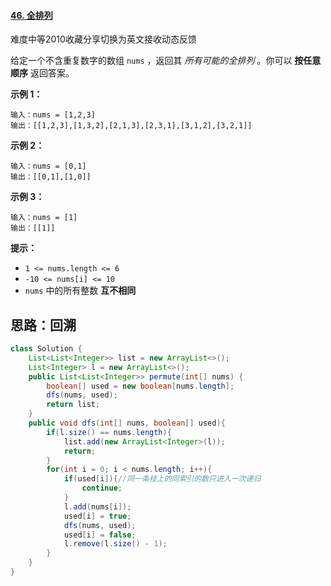 #### [46. 全排列](https://leetcode.cn/problems/permutations/)

难度中等2010收藏分享切换为英文接收动态反馈

给定一个不含重复数字的数组 `nums` ，返回其 *所有可能的全排列* 。你可以 **按任意顺序** 返回答案。

 

**示例 1：**

```
输入：nums = [1,2,3]
输出：[[1,2,3],[1,3,2],[2,1,3],[2,3,1],[3,1,2],[3,2,1]]
```

**示例 2：**

```
输入：nums = [0,1]
输出：[[0,1],[1,0]]
```

**示例 3：**

```
输入：nums = [1]
输出：[[1]]
```

 

**提示：**

- `1 <= nums.length <= 6`
- `-10 <= nums[i] <= 10`
- `nums` 中的所有整数 **互不相同**

## 思路：回溯

```java
class Solution {
    List<List<Integer>> list = new ArrayList<>();
    List<Integer> l = new ArrayList<>();
    public List<List<Integer>> permute(int[] nums) {
        boolean[] used = new boolean[nums.length];
        dfs(nums, used);
        return list;
    }
    public void dfs(int[] nums, boolean[] used){
        if(l.size() == nums.length){
            list.add(new ArrayList<Integer>(l));
            return;
        }
        for(int i = 0; i < nums.length; i++){
            if(used[i]){//同一条枝上的同索引的数只进入一次递归
                continue;
            }
            l.add(nums[i]);
            used[i] = true;
            dfs(nums, used);
            used[i] = false;
            l.remove(l.size() - 1);
        }
    }
}
```